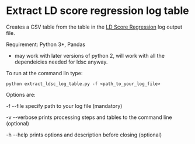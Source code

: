 # Extract LD score regression log table

Creates a CSV table from the table in the [LD Score Regression](https://github.com/bulik/ldsc) log output file.

Requirement: Python 3*, Pandas
* may work with later versions of python 2, will work with all the dependeicies needed for ldsc anyway.


To run at the command lin type:

`python extract_ldsc_log_table.py -f <path_to_your_log_file>` 

Options are:

 -f --file      specify path to your log file (mandatory)

 -v --verbose   prints processing steps and tables to the command line (optional)

 -h --help      prints options and description before closing (optional)
            


